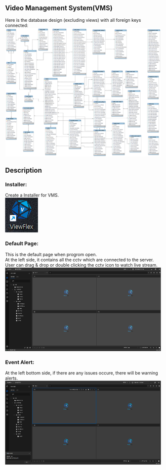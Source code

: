 ## Video Management System(VMS)
Here is the database design (excluding views) with all foreign keys connected:
![](Media/Database_design.png)

## Description

### Installer: <br/>
Create a Installer for VMS.<br/>
![](Media/Installer.png)

### Default Page: <br/>
This is the default page when progrom open.<br/>
At the left side, it contains all the cctv which are connected to the server. <br/>
User can drag & drop or double clicking the cctv icon to watch live stream. <br/>
![](Media/Default.png)

### Event Alert: <br/>
At the left bottom side, if there are any issues occure, there will be warning alerts.<br/>
![](Media/event_alert.png)
